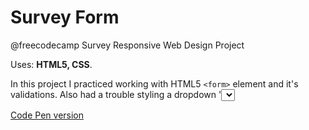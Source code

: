 # Survey Form
@freecodecamp Survey Responsive Web Design Project

Uses: **HTML5, CSS**.

In this project I practiced working with HTML5 `<form>` element and it's validations.
Also had a trouble styling a dropdown '<select>' element as it appears differently in Google Chrome Mac and in Google Chrome PC.
Solved this by using `-webkit-appearance: none;` and adding a .png icon to emphasise that it's a dropdown.

[Code Pen version](https://codepen.io/spline/pen/dLVjEy)
